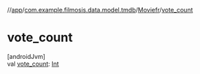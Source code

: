 //[app](../../../index.md)/[com.example.filmosis.data.model.tmdb](../index.md)/[Moviefr](index.md)/[vote_count](vote_count.md)

# vote_count

[androidJvm]\
val [vote_count](vote_count.md): [Int](https://kotlinlang.org/api/latest/jvm/stdlib/kotlin/-int/index.html)
